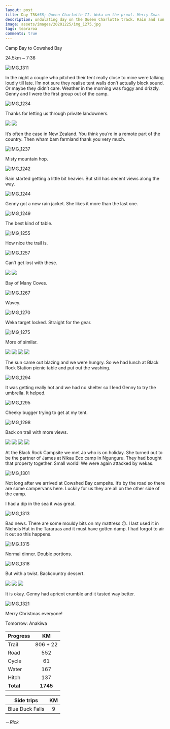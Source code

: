 ```yaml
---
layout: post
title: Day 75&#58; Queen Charlotte II. Weka on the prowl. Merry Xmas
description: undulating day on the Queen Charlotte track. Rain and sun. Wekas getting more bold.  
image: assets/images/20201225/img_1275.jpg
tags: teararoa
comments: true
---
```


Camp Bay to Cowshed Bay

24.5km ~ 7:36

![IMG_1311](/assets/images/20201225/img_1311.jpg)

In the night a couple who pitched their tent really close to mine were talking loudly till late. I’m not sure they realise tent walls don’t actually block sound. Or maybe they didn’t care. Weather in the morning was foggy and drizzly. Genny and I were the first group out of the camp. 

![IMG_1234](/assets/images/20201225/img_1234.jpg)

Thanks for letting us through private landowners. 

<div class="gallery" data-columns="2">
  <img src="/assets/images/20201225/img_1235.jpg">
  <img src="/assets/images/20201225/img_1241.jpg">
</div>

It’s often the case in New Zealand. You think you’re in a remote part of the country. Then wham bam farmland thank you very much. 

![IMG_1237](/assets/images/20201225/img_1237.jpg)

Misty mountain hop. 

![IMG_1242](/assets/images/20201225/img_1242.jpg)

Rain started getting a little bit heavier. But still has decent views along the way. 

![IMG_1244](/assets/images/20201225/img_1244.jpg)

Genny got a new rain jacket. She likes it more than the last one. 

![IMG_1249](/assets/images/20201225/img_1249.jpg)

The best kind of table.

![IMG_1255](/assets/images/20201225/img_1255.jpg)

How nice the trail is. 

![IMG_1257](/assets/images/20201225/img_1257.jpg)

Can’t get lost with these. 

<div class="gallery" data-columns="2">
  <img src="/assets/images/20201225/img_1261.jpg">
  <img src="/assets/images/20201225/img_1269.jpg">
</div>

Bay of Many Coves. 

![IMG_1267](/assets/images/20201225/img_1267.jpg)

Wavey.

![IMG_1270](/assets/images/20201225/img_1270.jpg)

Weka target locked. Straight for the gear. 

![IMG_1275](/assets/images/20201225/img_1275.jpg)

More of similar.

<div class="gallery" data-columns="2">
  <img src="/assets/images/20201225/img_1281.jpg">
  <img src="/assets/images/20201225/img_1282.jpg">
  <img src="/assets/images/20201225/img_1287.jpg">
  <img src="/assets/images/20201225/img_1291.jpg">
</div>

The sun came out blazing and we were hungry. So we had lunch at Black Rock Station picnic table and put out the washing. 

![IMG_1294](/assets/images/20201225/img_1294.jpg)

It was getting really hot and we had no shelter so I lend Genny to try the umbrella. It helped. 

![IMG_1295](/assets/images/20201225/img_1295.jpg)

Cheeky bugger trying to get at my tent. 

![IMG_1298](/assets/images/20201225/img_1298.jpg)

Back on trail with more views. 

<div class="gallery" data-columns="2">
  <img src="/assets/images/20201225/img_1299.jpg">
  <img src="/assets/images/20201225/img_1300.jpg">
  <img src="/assets/images/20201225/img_1304.jpg">
  <img src="/assets/images/20201225/img_1305.jpg">
</div>

At the Black Rock Campsite we met Jo who is on holiday. She turned out to be the partner of James at Nikau Eco camp in Ngunguru. They had bought that property together. Small world! We were again attacked by wekas. 

![IMG_1301](/assets/images/20201225/img_1301.jpg)

Not long after we arrived at Cowshed Bay campsite. It’s by the road so there are some campervans here. Luckily for us they are all on the other side of the camp.

I had a dip in the sea it was great. 

![IMG_1313](/assets/images/20201225/img_1313.jpg)

Bad news. There are some mouldy bits on my mattress ☹️. I last used it in Nichols Hut in the Tararuas and it must have gotten damp. I had forgot to air it out so this happens. 

![IMG_1315](/assets/images/20201225/img_1315.jpg)

Normal dinner. Double portions. 

![IMG_1318](/assets/images/20201225/img_1318.jpg)

But with a twist. Backcountry dessert. 

<div class="gallery" data-columns="2">
  <img src="/assets/images/20201225/img_1316.jpg">
  <img src="/assets/images/20201225/img_1317.jpg">
  <img src="/assets/images/20201225/img_1320.jpg">
</div>

It is okay. Genny had apricot crumble and it tasted way better. 

![IMG_1321](/assets/images/20201225/img_1321.jpg)

Merry Christmas everyone!

Tomorrow: Anakiwa

| Progress | KM |
| ---- |:----:|
| Trail | 806 + 22 |
| Road | 552 |
| Cycle | 61 |
| Water | 167 |
| Hitch | 137 |
| **Total** | **1745** |

| Side trips | KM |
| ---- |:----:|
| Blue Duck Falls | 9 |


－_Rick_
